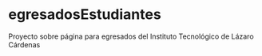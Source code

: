 # egresadosEstudiantes
Proyecto sobre página para egresados del Instituto Tecnológico de Lázaro Cárdenas
